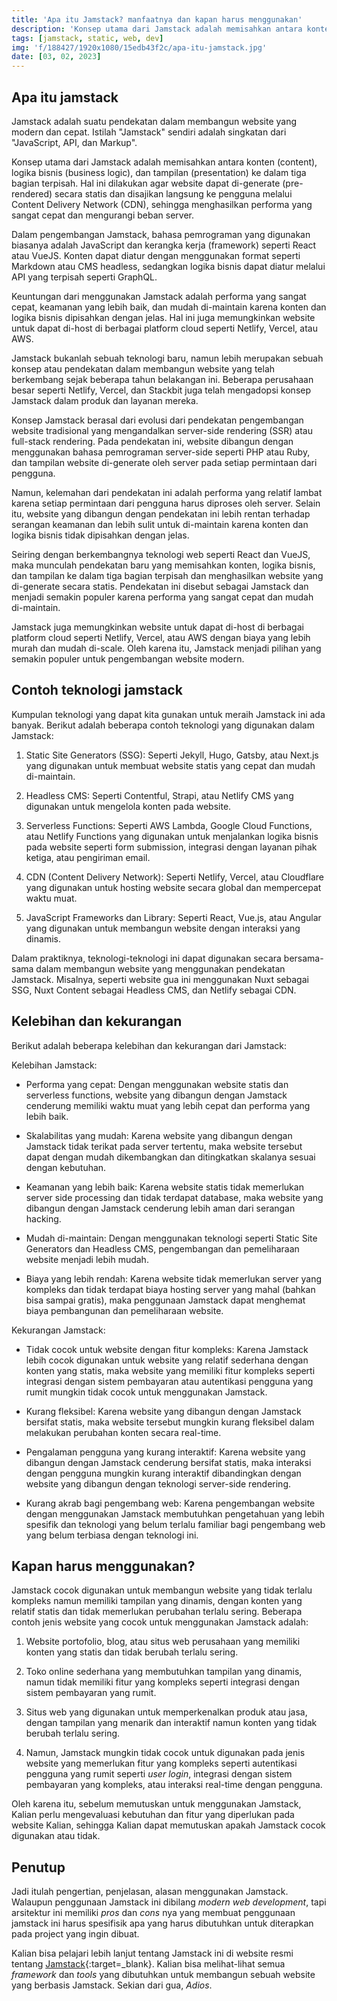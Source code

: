 ```yaml
---
title: 'Apa itu Jamstack? manfaatnya dan kapan harus menggunakan'
description: 'Konsep utama dari Jamstack adalah memisahkan antara konten (content), logika bisnis (business logic), dan tampilan (presentation) ke dalam...'
tags: [jamstack, static, web, dev]
img: 'f/188427/1920x1080/15edb43f2c/apa-itu-jamstack.jpg'
date: [03, 02, 2023]
---
```


## Apa itu jamstack
Jamstack adalah suatu pendekatan dalam membangun website yang modern dan cepat. Istilah "Jamstack" sendiri adalah singkatan dari "JavaScript, API, dan Markup".

Konsep utama dari Jamstack adalah memisahkan antara konten (content), logika bisnis (business logic), dan tampilan (presentation) ke dalam tiga bagian terpisah. Hal ini dilakukan agar website dapat di-generate (pre-rendered) secara statis dan disajikan langsung ke pengguna melalui Content Delivery Network (CDN), sehingga menghasilkan performa yang sangat cepat dan mengurangi beban server.

Dalam pengembangan Jamstack, bahasa pemrograman yang digunakan biasanya adalah JavaScript dan kerangka kerja (framework) seperti React atau VueJS. Konten dapat diatur dengan menggunakan format seperti Markdown atau CMS headless, sedangkan logika bisnis dapat diatur melalui API yang terpisah seperti GraphQL.

Keuntungan dari menggunakan Jamstack adalah performa yang sangat cepat, keamanan yang lebih baik, dan mudah di-maintain karena konten dan logika bisnis dipisahkan dengan jelas. Hal ini juga memungkinkan website untuk dapat di-host di berbagai platform cloud seperti Netlify, Vercel, atau AWS.

Jamstack bukanlah sebuah teknologi baru, namun lebih merupakan sebuah konsep atau pendekatan dalam membangun website yang telah berkembang sejak beberapa tahun belakangan ini. Beberapa perusahaan besar seperti Netlify, Vercel, dan Stackbit juga telah mengadopsi konsep Jamstack dalam produk dan layanan mereka.

Konsep Jamstack berasal dari evolusi dari pendekatan pengembangan website tradisional yang mengandalkan server-side rendering (SSR) atau full-stack rendering. Pada pendekatan ini, website dibangun dengan menggunakan bahasa pemrograman server-side seperti PHP atau Ruby, dan tampilan website di-generate oleh server pada setiap permintaan dari pengguna.

Namun, kelemahan dari pendekatan ini adalah performa yang relatif lambat karena setiap permintaan dari pengguna harus diproses oleh server. Selain itu, website yang dibangun dengan pendekatan ini lebih rentan terhadap serangan keamanan dan lebih sulit untuk di-maintain karena konten dan logika bisnis tidak dipisahkan dengan jelas.

Seiring dengan berkembangnya teknologi web seperti React dan VueJS, maka munculah pendekatan baru yang memisahkan konten, logika bisnis, dan tampilan ke dalam tiga bagian terpisah dan menghasilkan website yang di-generate secara statis. Pendekatan ini disebut sebagai Jamstack dan menjadi semakin populer karena performa yang sangat cepat dan mudah di-maintain.

Jamstack juga memungkinkan website untuk dapat di-host di berbagai platform cloud seperti Netlify, Vercel, atau AWS dengan biaya yang lebih murah dan mudah di-scale. Oleh karena itu, Jamstack menjadi pilihan yang semakin populer untuk pengembangan website modern.

## Contoh teknologi jamstack
Kumpulan teknologi yang dapat kita gunakan untuk meraih Jamstack ini ada banyak. Berikut adalah beberapa contoh teknologi yang digunakan dalam Jamstack:

1. Static Site Generators (SSG): Seperti Jekyll, Hugo, Gatsby, atau Next.js yang digunakan untuk membuat website statis yang cepat dan mudah di-maintain.

2. Headless CMS: Seperti Contentful, Strapi, atau Netlify CMS yang digunakan untuk mengelola konten pada website.

3. Serverless Functions: Seperti AWS Lambda, Google Cloud Functions, atau Netlify Functions yang digunakan untuk menjalankan logika bisnis pada website seperti form submission, integrasi dengan layanan pihak ketiga, atau pengiriman email.

4. CDN (Content Delivery Network): Seperti Netlify, Vercel, atau Cloudflare yang digunakan untuk hosting website secara global dan mempercepat waktu muat.

5. JavaScript Frameworks dan Library: Seperti React, Vue.js, atau Angular yang digunakan untuk membangun website dengan interaksi yang dinamis.

Dalam praktiknya, teknologi-teknologi ini dapat digunakan secara bersama-sama dalam membangun website yang menggunakan pendekatan Jamstack. Misalnya, seperti website gua ini menggunakan Nuxt sebagai SSG, Nuxt Content sebagai Headless CMS, dan Netlify sebagai CDN.

## Kelebihan dan kekurangan

Berikut adalah beberapa kelebihan dan kekurangan dari Jamstack:

Kelebihan Jamstack:

- Performa yang cepat: Dengan menggunakan website statis dan serverless functions, website yang dibangun dengan Jamstack cenderung memiliki waktu muat yang lebih cepat dan performa yang lebih baik.

- Skalabilitas yang mudah: Karena website yang dibangun dengan Jamstack tidak terikat pada server tertentu, maka website tersebut dapat dengan mudah dikembangkan dan ditingkatkan skalanya sesuai dengan kebutuhan.

- Keamanan yang lebih baik: Karena website statis tidak memerlukan server side processing dan tidak terdapat database, maka website yang dibangun dengan Jamstack cenderung lebih aman dari serangan hacking.

- Mudah di-maintain: Dengan menggunakan teknologi seperti Static Site Generators dan Headless CMS, pengembangan dan pemeliharaan website menjadi lebih mudah.

- Biaya yang lebih rendah: Karena website tidak memerlukan server yang kompleks dan tidak terdapat biaya hosting server yang mahal (bahkan bisa sampai gratis), maka penggunaan Jamstack dapat menghemat biaya pembangunan dan pemeliharaan website.

Kekurangan Jamstack:

- Tidak cocok untuk website dengan fitur kompleks: Karena Jamstack lebih cocok digunakan untuk website yang relatif sederhana dengan konten yang statis, maka website yang memiliki fitur kompleks seperti integrasi dengan sistem pembayaran atau autentikasi pengguna yang rumit mungkin tidak cocok untuk menggunakan Jamstack.

- Kurang fleksibel: Karena website yang dibangun dengan Jamstack bersifat statis, maka website tersebut mungkin kurang fleksibel dalam melakukan perubahan konten secara real-time.

- Pengalaman pengguna yang kurang interaktif: Karena website yang dibangun dengan Jamstack cenderung bersifat statis, maka interaksi dengan pengguna mungkin kurang interaktif dibandingkan dengan website yang dibangun dengan teknologi server-side rendering.

- Kurang akrab bagi pengembang web: Karena pengembangan website dengan menggunakan Jamstack membutuhkan pengetahuan yang lebih spesifik dan teknologi yang belum terlalu familiar bagi pengembang web yang belum terbiasa dengan teknologi ini.

## Kapan harus menggunakan?

Jamstack cocok digunakan untuk membangun website yang tidak terlalu kompleks namun memiliki tampilan yang dinamis, dengan konten yang relatif statis dan tidak memerlukan perubahan terlalu sering. Beberapa contoh jenis website yang cocok untuk menggunakan Jamstack adalah:

1. Website portofolio, blog, atau situs web perusahaan yang memiliki konten yang statis dan tidak berubah terlalu sering.

2. Toko online sederhana yang membutuhkan tampilan yang dinamis, namun tidak memiliki fitur yang kompleks seperti integrasi dengan sistem pembayaran yang rumit.

3. Situs web yang digunakan untuk memperkenalkan produk atau jasa, dengan tampilan yang menarik dan interaktif namun konten yang tidak berubah terlalu sering.

4. Namun, Jamstack mungkin tidak cocok untuk digunakan pada jenis website yang memerlukan fitur yang kompleks seperti autentikasi pengguna yang rumit seperti *user login*, integrasi dengan sistem pembayaran yang kompleks, atau interaksi real-time dengan pengguna.

Oleh karena itu, sebelum memutuskan untuk menggunakan Jamstack, Kalian perlu mengevaluasi kebutuhan dan fitur yang diperlukan pada website Kalian, sehingga Kalian dapat memutuskan apakah Jamstack cocok digunakan atau tidak.

## Penutup

Jadi itulah pengertian, penjelasan, alasan menggunakan Jamstack. Walaupun penggunaan Jamstack ini dibilang *modern web development*, tapi arsitektur ini memiliki *pros* dan *cons* nya yang membuat penggunaan jamstack ini harus spesifisik apa yang harus dibutuhkan untuk diterapkan pada project yang ingin dibuat.

Kalian bisa pelajari lebih lanjut tentang Jamstack ini di website resmi tentang [Jamstack](https://jamstack.org/){:target=_blank}. Kalian bisa melihat-lihat semua *framework* dan *tools* yang dibutuhkan untuk membangun sebuah website yang berbasis Jamstack. Sekian dari gua, *Adios*.